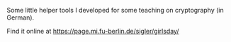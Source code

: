 Some little helper tools I developed for some teaching on cryptography (in German).

Find it online at https://page.mi.fu-berlin.de/sigler/girlsday/
